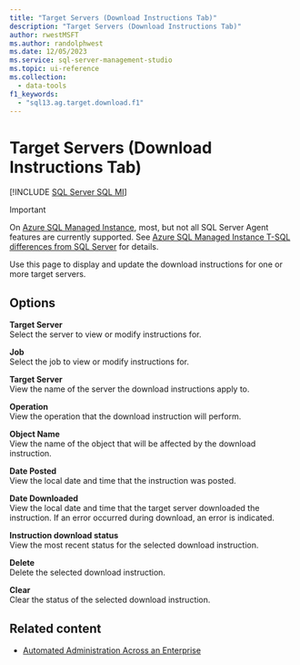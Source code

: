 ```yaml
---
title: "Target Servers (Download Instructions Tab)"
description: "Target Servers (Download Instructions Tab)"
author: rwestMSFT
ms.author: randolphwest
ms.date: 12/05/2023
ms.service: sql-server-management-studio
ms.topic: ui-reference
ms.collection:
  - data-tools
f1_keywords:
  - "sql13.ag.target.download.f1"
---
```


# Target Servers (Download Instructions Tab)

[!INCLUDE [SQL Server SQL MI](../includes/applies-to-version/sql-asdbmi.md)]

> [!IMPORTANT]  
> On [Azure SQL Managed Instance](/azure/sql-database/sql-database-managed-instance), most, but not all SQL Server Agent features are currently supported. See [Azure SQL Managed Instance T-SQL differences from SQL Server](/azure/sql-database/sql-database-managed-instance-transact-sql-information#sql-server-agent) for details.

Use this page to display and update the download instructions for one or more target servers.

## Options

**Target Server**  
Select the server to view or modify instructions for.

**Job**  
Select the job to view or modify instructions for.

**Target Server**  
View the name of the server the download instructions apply to.

**Operation**  
View the operation that the download instruction will perform.

**Object Name**  
View the name of the object that will be affected by the download instruction.

**Date Posted**  
View the local date and time that the instruction was posted.

**Date Downloaded**  
View the local date and time that the target server downloaded the instruction. If an error occurred during download, an error is indicated.

**Instruction download status**  
View the most recent status for the selected download instruction.

**Delete**  
Delete the selected download instruction.

**Clear**  
Clear the status of the selected download instruction.

## Related content

- [Automated Administration Across an Enterprise](automated-administration-across-an-enterprise.md)
